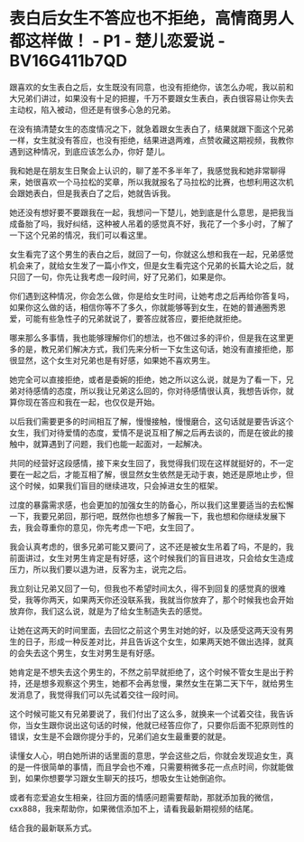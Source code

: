 # 表白后女生不答应也不拒绝，高情商男人都这样做！ - P1 - 楚儿恋爱说 - BV16G411b7QD

跟喜欢的女生表白之后，女生既没有同意，也没有拒绝你，该怎么办呢，我以前和大兄弟们讲过，如果没有十足的把握，千万不要跟女生表白，表白很容易让你失去主动权，陷入被动，但还是有很多心急的兄弟。

在没有搞清楚女生的态度情况之下，就急着跟女生表白了，结果就跟下面这个兄弟一样，女生就没有答应，也没有拒绝，结果进退两难，点赞收藏这期视频，我教你遇到这种情况，到底应该怎么办，你好 楚儿。

我和她是在朋友生日聚会上认识的，聊了差不多半年了，我感觉我和她非常聊得来，她很喜欢一个马拉松的奖章，所以我就报名了马拉松的比赛，也想利用这次机会跟她表白，但是我表白了之后，她就告诉我。

她还没有想好要不要跟我在一起，我想问一下楚儿，她到底是什么意思，是把我当成备胎了吗，我好纠结，这种被人吊着的感觉真不好，我花了一个多小时，了解了一下这个兄弟的情况，我们可以看这里。

女生看完了这个男生的表白之后，就回了一句，你就这么想和我在一起，兄弟感觉机会来了，就给女生发了一篇小作文，但是女生看完这个兄弟的长篇大论之后，就只回了一句，你先让我考虑一段时间，好了兄弟们，如果是你。

你们遇到这种情况，你会怎么做，你是给女生时间，让她考虑之后再给你答复吗，如果你这么做的话，相信你等不了多久，你就能够等到女生，在她的普通圈秀恩爱，可能有些急性子的兄弟就说了，要答应就答应，要拒绝就拒绝。

哪来那么多事情，我也能够理解你们的想法，也不做过多的评价，但是我在这里更多的是，教兄弟们解决方式，我们先来分析一下女生这句话，她没有直接拒绝，那很显然，这个女生对兄弟也是有好感，如果她不喜欢男生。

她完全可以直接拒绝，或者是委婉的拒绝，她之所以这么说，就是为了看一下，兄弟对待感情的态度，所以我让兄弟这么回的，你对待感情很认真，我想告诉你，就算你现在答应和我在一起，也仅仅是开始。

以后我们需要更多的时间相互了解，慢慢接触，慢慢磨合，这句话就是要告诉这个女生，我们对待爱情的态度，爱情不是说互相了解之后再去谈的，而是在彼此的接触中，就算遇到了问题，我们也能一起面对，一起解决。

共同的经营好这段感情，接下来女生回了，我觉得我们现在这样就挺好的，不一定要在一起之后，才能互相了解，很显然女生依然是无动于衷，她还是原地止步，但这个时候，如果我们盲目的继续进攻，只会掉进女生的框架。

过度的暴露需求感，也会更加的加强女生的防备心，所以我们这里要适当的去松懈一下，我要兄弟回，那行吧，既然你也想多了解我一下，我也想和你继续发展下去，我会尊重你的意见，你先考虑一下吧，女生回了。

我会认真考虑的，很多兄弟可能又要问了，这不还是被女生吊着了吗，不是的，我前面讲过，女生对男生肯定是有好感，这个时候我们的盲目进攻，只会给女生造成压力，所以我们要以退为进，反客为主，说完之后。

我立刻让兄弟又回了一句，但我也不希望时间太久，得不到回复的感觉真的很难受，我等你两天，如果两天你还没联系我，我就当你放弃了，那个时候我也会开始放弃你，我们这么说，就是为了给女生制造失去的感觉。

让她在这两天的时间里面，去回忆之前这个男生对她的好，以及感受这两天没有男生的日子，形成一种反差对比，并且告诉这个女生，如果两天她不做出选择，就真的会失去这个男生，女生对男生是有好感。

她肯定是不想失去这个男生的，不然之前早就拒绝了，这个时候不管女生是出于矜持，还是想多观察这个男生，她都不会再怠慢，果然女生在第二天下午，就给男生发消息了，我觉得我们可以先试着交往一段时间。

这个时候可能又有兄弟要说了，我们付出了这么多，就换来一个试着交往，我告诉你，当女生跟你说出这句话的时候，他就已经答应你了，只要你后面不犯原则性的错误，女生是不会跟你提分手的，兄弟们追女生最重要的就是。

读懂女人心，明白她所讲的话里面的意思，学会这些之后，你就会发现追女生，真的是一件很简单的事情，而且学会也不难，只需要稍微多花一点点时间，你就能做到，如果你想要学习跟女生聊天的技巧，想吸女生让她倒追你。

或者有恋爱追女生相亲，往回方面的情感问题需要帮助，那就添加我的微信，cxx888，我来帮助你，如果微信添加不上，请看我最新期视频的结尾。

结合我的最新联系方式。